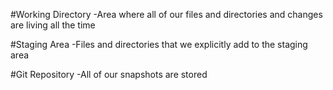 #Working Directory
-Area where all of our files and directories and changes are living all the time

#Staging Area
-Files and directories that we explicitly add to the staging area

#Git Repository
-All of our snapshots are stored